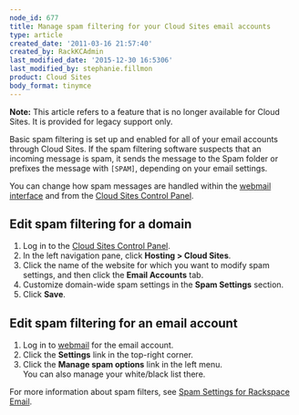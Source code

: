 ```yaml
---
node_id: 677
title: Manage spam filtering for your Cloud Sites email accounts
type: article
created_date: '2011-03-16 21:57:40'
created_by: RackKCAdmin
last_modified_date: '2015-12-30 16:5306'
last_modified_by: stephanie.fillmon
product: Cloud Sites
body_format: tinymce
---
```


**Note:** This article refers to a feature that is no longer available
for Cloud Sites. It is provided for legacy support only.

Basic spam filtering is set up and enabled for all of your email
accounts through Cloud Sites. If the spam filtering software suspects
that an incoming message is spam, it sends the message to the Spam
folder or prefixes the message with `[SPAM]`, depending on your email
settings.

You can change how spam messages are handled within the [webmail
interface](http://mail.emailsrvr.com) and from the [Cloud Sites Control
Panel](https://manage.rackspacecloud.com).

Edit spam filtering for a domain
--------------------------------

1.  Log in to the [Cloud Sites Control
    Panel](https://manage.rackspacecloud.com).
2.  In the left navigation pane, click **Hosting \> Cloud Sites**.
3.  Click the name of the website for which you want to modify spam
    settings, and then click the **Email Accounts** tab.
4.  Customize domain-wide spam settings in the **Spam Settings**
    section.
5.  Click **Save**.

Edit spam filtering for an email account
----------------------------------------

1.  Log in to [webmail](http://mail.emailsrvr.com) for the email
    account.
2.  Click the **Settings** link in the top-right corner.
3.  Click the **Manage spam options** link in the left menu.\
     You can also manage your white/black list there.

For more information about spam filters, see [Spam Settings for
Rackspace
Email](http://www.rackspace.com/knowledge_center/article/spam-settings-for-rackspace-email).

